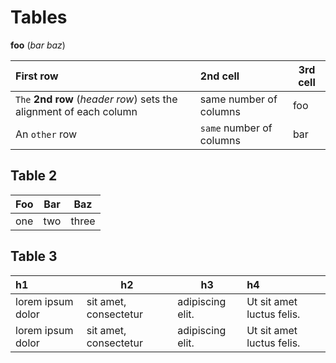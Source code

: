 # Tables

**foo** (_bar baz_)

| First row                                                          | 2nd cell                 | 3rd cell |
| :----------------------------------------------------------------- | :----------------------- | -------- |
| `The` **2nd row** (_header row_) sets the alignment of each column | same number of columns   | foo      |
| An `other` row                                                     | `same` number of columns | bar      |

## Table 2

| Foo | Bar | Baz   |
| --- | --- | ----- |
| one | two | three |

## Table 3

| h1                | h2                     | h3                 | h4                        |
| :---------------- | ---------------------- | ------------------ | :------------------------ |
| lorem ipsum dolor | sit  amet, consectetur | adipiscing   elit. | Ut sit amet luctus felis. |
| lorem ipsum dolor | sit  amet, consectetur | adipiscing   elit. | Ut sit amet luctus felis. |

